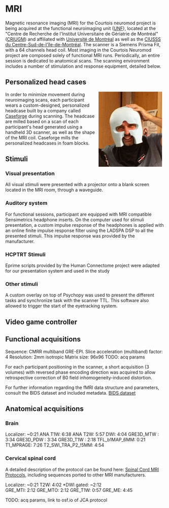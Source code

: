 # MRI

Magnetic resonance imaging (MRI) for the Courtois neuromod project is being acquired at the functional neuroimaging unit ([UNF](https://unf-montreal.ca/)), located at the "Centre de Recherche de l'Institut Universitaire de Gériatrie de Montréal" ([CRIUGM](http://www.criugm.qc.ca/)) and affiliated with [Université de Montréal](https://www.umontreal.ca/) as well as the [CIUSSS du Centre-Sud-de-l'île-de-Montréal](https://ciusss-centresudmtl.gouv.qc.ca/propos/services-en-anglais). The scanner is a Siemens Prisma Fit, with a 64 channels head coil. Most imaging in the Courtois Neuromod project are composed solely of functional MRI runs. Periodically, an entire session is dedicated to anatomical scans. The scanning environment includes a number of stimulation and response equipment, detailed below.   

## Personalized head cases
<img src="./_static/mri/headcase.png" alt="head case" width="200" align="right" hspace="10"/> In order to minimize movement during neuroimaging scans, each participant wears a custom-designed, personalized headcase built by a company called [Caseforge](https://caseforge.co) during scanning. The headcase are milled based on a scan of each participant's head generated using a handheld 3D scanner, as well as the shape of the MRI coil. Caseforge  mills the personalized headcases in foam blocks.

## Stimuli

### Visual presentation

All visual stimuli were presented with a projector onto a blank screen located in the MRI room, through a waveguide.

### Auditory system

For functional sessions, participant are equipped with MRI compatible Sensimetrics headphone inserts.
On the computer used for stimuli presentation, a custom impulse response of the headphones is applied with an online finite impulse response filter using the LADSPA DSP to all the presented stimuli.
This impulse response was provided by the manufacturer.

### HCPTRT Stimuli

Eprime scripts provided by the Human Connectome project were adapted for our presentation system and used in the study

### Other stimuli

A custom overlay on top of Psychopy was used to present the different tasks and synchronize task with the scanner TTL.
This software also allowed to trigger the start of the eyetracking system.

## Video  game controller

## Functional acquisitions

Sequence:                              CMRR multiband GRE-EPI.
Slice acceleration (multiband) factor: 4
Resolution:                            2mm isotropic
Matrix size:                           96x96
TODO: acq params


For each participant positioning in the scanner, a short acquisition (3 volumes) with reversed phase encoding direction was acquired to allow retrospective correction of B0 field inhomogeneity-induced distortion.


For further information regarding the fMRI data structure and parameters, consult the BIDS dataset and included metadata.
[BIDS dataset](https://git.unf-montreal.ca/neuromod/)

## Anatomical acquisitions

### Brain


Localizer:          ~0:21
ANA T1W:             6:38
ANA T2W:             5:57
DWI:                 4:04
GRE3D_MTW    :       3:34
GRE3D_PDW    :       3:34
GRE3D_T1W    :       2:18
TFL_b1MAP_6MM:       0:21
T1_MPRAGE:           7:26
T2_SWI_TRA_P2_!5MM:  4:54


### Cervical spinal cord

A detailed description of the protocol can be found here: [Spinal Cord MRI Protocols](https://osf.io/tt4z9/), including sequences ported to other MRI manufacturers.

Localizer:         ~0:21
T2W:                4:02
*DWI gated:        ~2:12  
GRE_MTI:            2:12
GRE_MTO:            2:12
GRE_T1W:            0:57
GRE_ME:             4:45


TODO: acq params, link to osf.io of JCA protocol
